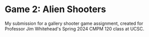 # Game 2: Alien Shooters
My submission for a gallery shooter game assignment, created for Professor Jim Whitehead's Spring 2024 CMPM 120 class at UCSC.

